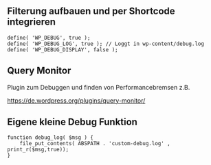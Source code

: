 ## Filterung aufbauen und per Shortcode integrieren

```
define( 'WP_DEBUG', true );
define( 'WP_DEBUG_LOG', true ); // Loggt in wp-content/debug.log
define( 'WP_DEBUG_DISPLAY', false );
```

## Query Monitor

Plugin zum Debuggen und finden von Performancebremsen z.B.

https://de.wordpress.org/plugins/query-monitor/


## Eigene kleine Debug Funktion

```
function debug_log( $msg ) {
    file_put_contents( ABSPATH . 'custom-debug.log' , print_r($msg,true));
}
```